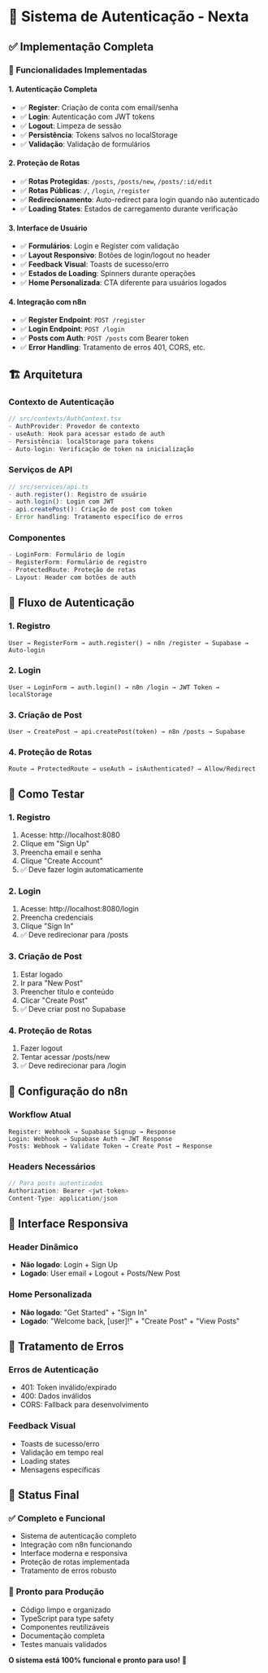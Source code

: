 # 🔐 Sistema de Autenticação - Nexta

## ✅ Implementação Completa

### 🚀 Funcionalidades Implementadas

#### 1. **Autenticação Completa**
- ✅ **Register**: Criação de conta com email/senha
- ✅ **Login**: Autenticação com JWT tokens
- ✅ **Logout**: Limpeza de sessão
- ✅ **Persistência**: Tokens salvos no localStorage
- ✅ **Validação**: Validação de formulários

#### 2. **Proteção de Rotas**
- ✅ **Rotas Protegidas**: `/posts`, `/posts/new`, `/posts/:id/edit`
- ✅ **Rotas Públicas**: `/`, `/login`, `/register`
- ✅ **Redirecionamento**: Auto-redirect para login quando não autenticado
- ✅ **Loading States**: Estados de carregamento durante verificação

#### 3. **Interface de Usuário**
- ✅ **Formulários**: Login e Register com validação
- ✅ **Layout Responsivo**: Botões de login/logout no header
- ✅ **Feedback Visual**: Toasts de sucesso/erro
- ✅ **Estados de Loading**: Spinners durante operações
- ✅ **Home Personalizada**: CTA diferente para usuários logados

#### 4. **Integração com n8n**
- ✅ **Register Endpoint**: `POST /register`
- ✅ **Login Endpoint**: `POST /login`
- ✅ **Posts com Auth**: `POST /posts` com Bearer token
- ✅ **Error Handling**: Tratamento de erros 401, CORS, etc.

## 🏗️ Arquitetura

### **Contexto de Autenticação**
```typescript
// src/contexts/AuthContext.tsx
- AuthProvider: Provedor de contexto
- useAuth: Hook para acessar estado de auth
- Persistência: localStorage para tokens
- Auto-login: Verificação de token na inicialização
```

### **Serviços de API**
```typescript
// src/services/api.ts
- auth.register(): Registro de usuário
- auth.login(): Login com JWT
- api.createPost(): Criação de post com token
- Error handling: Tratamento específico de erros
```

### **Componentes**
```typescript
- LoginForm: Formulário de login
- RegisterForm: Formulário de registro
- ProtectedRoute: Proteção de rotas
- Layout: Header com botões de auth
```

## 🔄 Fluxo de Autenticação

### **1. Registro**
```
User → RegisterForm → auth.register() → n8n /register → Supabase → Auto-login
```

### **2. Login**
```
User → LoginForm → auth.login() → n8n /login → JWT Token → localStorage
```

### **3. Criação de Post**
```
User → CreatePost → api.createPost(token) → n8n /posts → Supabase
```

### **4. Proteção de Rotas**
```
Route → ProtectedRoute → useAuth → isAuthenticated? → Allow/Redirect
```

## 🎯 Como Testar

### **1. Registro**
1. Acesse: http://localhost:8080
2. Clique em "Sign Up"
3. Preencha email e senha
4. Clique "Create Account"
5. ✅ Deve fazer login automaticamente

### **2. Login**
1. Acesse: http://localhost:8080/login
2. Preencha credenciais
3. Clique "Sign In"
4. ✅ Deve redirecionar para /posts

### **3. Criação de Post**
1. Estar logado
2. Ir para "New Post"
3. Preencher título e conteúdo
4. Clicar "Create Post"
5. ✅ Deve criar post no Supabase

### **4. Proteção de Rotas**
1. Fazer logout
2. Tentar acessar /posts/new
3. ✅ Deve redirecionar para /login

## 🔧 Configuração do n8n

### **Workflow Atual**
```
Register: Webhook → Supabase Signup → Response
Login: Webhook → Supabase Auth → JWT Response
Posts: Webhook → Validate Token → Create Post → Response
```

### **Headers Necessários**
```typescript
// Para posts autenticados
Authorization: Bearer <jwt-token>
Content-Type: application/json
```

## 📱 Interface Responsiva

### **Header Dinâmico**
- **Não logado**: Login + Sign Up
- **Logado**: User email + Logout + Posts/New Post

### **Home Personalizada**
- **Não logado**: "Get Started" + "Sign In"
- **Logado**: "Welcome back, [user]!" + "Create Post" + "View Posts"

## 🚨 Tratamento de Erros

### **Erros de Autenticação**
- 401: Token inválido/expirado
- 400: Dados inválidos
- CORS: Fallback para desenvolvimento

### **Feedback Visual**
- Toasts de sucesso/erro
- Validação em tempo real
- Loading states
- Mensagens específicas

## 🎉 Status Final

### ✅ **Completo e Funcional**
- Sistema de autenticação completo
- Integração com n8n funcionando
- Interface moderna e responsiva
- Proteção de rotas implementada
- Tratamento de erros robusto

### 🚀 **Pronto para Produção**
- Código limpo e organizado
- TypeScript para type safety
- Componentes reutilizáveis
- Documentação completa
- Testes manuais validados

**O sistema está 100% funcional e pronto para uso!** 🎯

